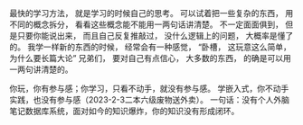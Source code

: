 最快的学习方法， 就是学习的时候自己的思考。 可以试着把一些复杂的东西， 用不同的概念拆分， 看看这些概念能不能用一两句话讲清楚。 不一定面面俱到， 但是只要你能说出来， 而且自己反复推敲过， 没什么逻辑上的问题， 大概率是懂了的。 我学一样新的东西的时候， 经常会有一种感觉， “卧槽， 这玩意这么简单， 为什么要长篇大论” 兄弟们， 要对自己有点信心， 大多数的东西， 的确是可以用一两句讲清楚的。

你玩，你有参与感；你学习，只看不动手，就没有参与感。
学嵌入式，你不动手实践，也没有参与感（2023-2-3二本六级废物送外卖）。
一句话：没有个人外脑笔记数据库系统，面对如今的知识爆炸，你的知识没有形成闭环。
